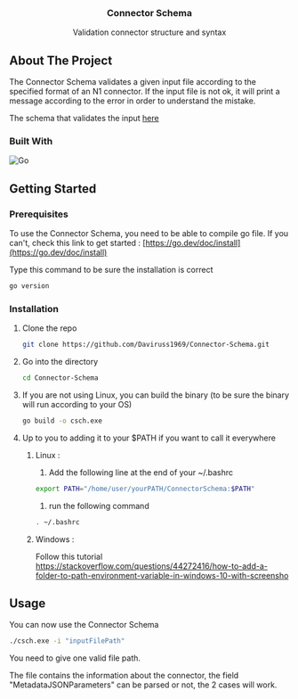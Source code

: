 <!-- PROJECT LOGO -->
<br />
<div align="center">
  <h3 align="center">Connector Schema</h3>

  <p align="center">
    Validation connector structure and syntax
  </p>
</div>

<!-- ABOUT THE PROJECT -->
## About The Project

The Connector Schema validates a given input file according to the specified format of an N1 connector. If the input file is not ok, it will print a message according to the error in order to understand the mistake.

The schema that validates the input [here](/lib/validator/schema.json)


### Built With
![Go](https://img.shields.io/badge/go-%2300ADD8.svg?style=for-the-badge&logo=go&logoColor=white)


<!-- GETTING STARTED -->
## Getting Started
### Prerequisites

To use the Connector Schema, you need to be able to compile go file. If you can't, check this link to get started : [https://go.dev/doc/install](https://go.dev/doc/install)

Type this command to be sure the installation is correct
  ```sh
  go version
  ```

### Installation


1. Clone the repo
   ```sh
   git clone https://github.com/Daviruss1969/Connector-Schema.git
   ```
2. Go into the directory
    ```sh
    cd Connector-Schema
    ```
3. If you are not using Linux, you can build the binary (to be sure the binary will run according to your OS)
   ```sh
   go build -o csch.exe
   ```
4. Up to you to adding it to your $PATH if you want to call it everywhere
    1. Linux :
         1. Add the following line at the end of your ~/.bashrc
        ```sh
        export PATH="/home/user/yourPATH/ConnectorSchema:$PATH"
        ```
        1. run the following command 
        ```sh
        . ~/.bashrc
        ```
     2. Windows :
        
        Follow this tutorial https://stackoverflow.com/questions/44272416/how-to-add-a-folder-to-path-environment-variable-in-windows-10-with-screensho

<!-- USAGE EXAMPLES -->
## Usage

You can now use the Connector Schema 
```sh
./csch.exe -i "inputFilePath"
```

You need to give one valid file path.

The file contains the information about the connector, the field "MetadataJSONParameters" can be parsed or not, the 2 cases will work.